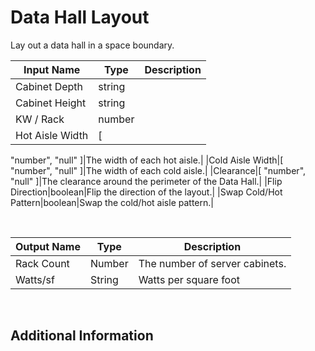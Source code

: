 

# Data Hall Layout

Lay out a data hall in a space boundary.

|Input Name|Type|Description|
|---|---|---|
|Cabinet Depth|string||
|Cabinet Height|string||
|KW / Rack|number||
|Hot Aisle Width|[
  "number",
  "null"
]|The width of each hot aisle.|
|Cold Aisle Width|[
  "number",
  "null"
]|The width of each cold aisle.|
|Clearance|[
  "number",
  "null"
]|The clearance around the perimeter of the Data Hall.|
|Flip Direction|boolean|Flip the direction of the layout.|
|Swap Cold/Hot Pattern|boolean|Swap the cold/hot aisle pattern.|


<br>

|Output Name|Type|Description|
|---|---|---|
|Rack Count|Number|The number of server cabinets.|
|Watts/sf|String|Watts per square foot|


<br>

## Additional Information

